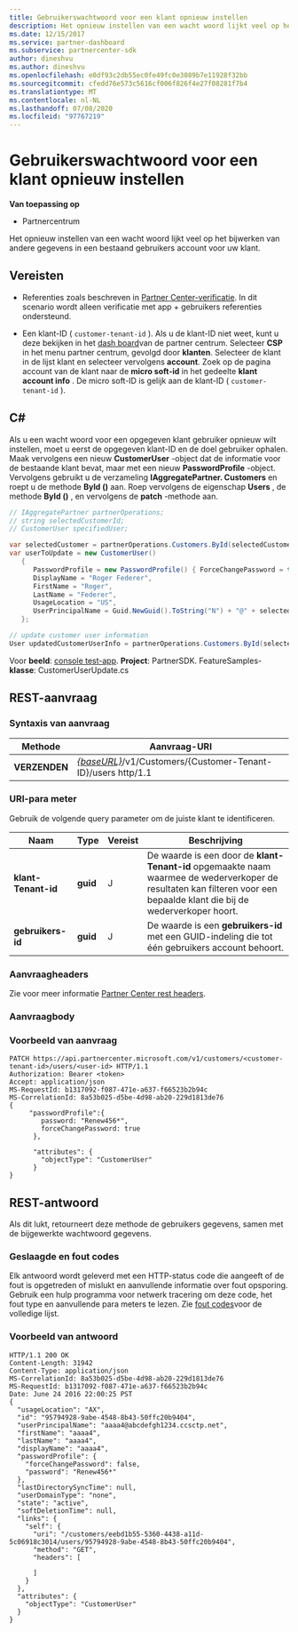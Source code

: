 ```yaml
---
title: Gebruikerswachtwoord voor een klant opnieuw instellen
description: Het opnieuw instellen van een wacht woord lijkt veel op het bijwerken van andere gegevens in een bestaand gebruikers account voor uw klant.
ms.date: 12/15/2017
ms.service: partner-dashboard
ms.subservice: partnercenter-sdk
author: dineshvu
ms.author: dineshvu
ms.openlocfilehash: e0df93c2db55ec0fe49fc0e3089b7e11928f32bb
ms.sourcegitcommit: cfedd76e573c5616cf006f826f4e27f08281f7b4
ms.translationtype: MT
ms.contentlocale: nl-NL
ms.lasthandoff: 07/08/2020
ms.locfileid: "97767219"
---
```

# <a name="reset-user-password-for-a-customer"></a>Gebruikerswachtwoord voor een klant opnieuw instellen

**Van toepassing op**

- Partnercentrum

Het opnieuw instellen van een wacht woord lijkt veel op het bijwerken van andere gegevens in een bestaand gebruikers account voor uw klant.

## <a name="prerequisites"></a>Vereisten

- Referenties zoals beschreven in [Partner Center-verificatie](partner-center-authentication.md). In dit scenario wordt alleen verificatie met app + gebruikers referenties ondersteund.

- Een klant-ID ( `customer-tenant-id` ). Als u de klant-ID niet weet, kunt u deze bekijken in het [dash board](https://partner.microsoft.com/dashboard)van de partner centrum. Selecteer **CSP** in het menu partner centrum, gevolgd door **klanten**. Selecteer de klant in de lijst klant en selecteer vervolgens **account**. Zoek op de pagina account van de klant naar de **micro soft-id** in het gedeelte **klant account info** . De micro soft-ID is gelijk aan de klant-ID ( `customer-tenant-id` ).

## <a name="c"></a>C\#

Als u een wacht woord voor een opgegeven klant gebruiker opnieuw wilt instellen, moet u eerst de opgegeven klant-ID en de doel gebruiker ophalen. Maak vervolgens een nieuw **CustomerUser** -object dat de informatie voor de bestaande klant bevat, maar met een nieuw **PasswordProfile** -object. Vervolgens gebruikt u de verzameling **IAggregatePartner. Customers** en roept u de methode **ById ()** aan. Roep vervolgens de eigenschap **Users** , de methode **ById ()** , en vervolgens de **patch** -methode aan.

``` csharp
// IAggregatePartner partnerOperations;
// string selectedCustomerId;
// CustomerUser specifiedUser;

var selectedCustomer = partnerOperations.Customers.ById(selectedCustomerId).Get();
var userToUpdate = new CustomerUser()
   {
      PasswordProfile = new PasswordProfile() { ForceChangePassword = true, Password = "newPassword" },
      DisplayName = "Roger Federer",
      FirstName = "Roger",
      LastName = "Federer",
      UsageLocation = "US",
      UserPrincipalName = Guid.NewGuid().ToString("N") + "@" + selectedCustomer.CompanyProfile.Domain.ToString()
   };

// update customer user information
User updatedCustomerUserInfo = partnerOperations.Customers.ById(selectedCustomerId).Users.ById(specifiedUser.Id).Patch(userToUpdate);

```

Voor **beeld**: [console test-app](console-test-app.md). **Project**: PartnerSDK. FeatureSamples- **klasse**: CustomerUserUpdate.cs

## <a name="rest-request"></a>REST-aanvraag

### <a name="request-syntax"></a>Syntaxis van aanvraag

| Methode    | Aanvraag-URI                                                                                  |
|-----------|----------------------------------------------------------------------------------------------|
| **VERZENDEN** | [*{baseURL}*](partner-center-rest-urls.md)/v1/Customers/{Customer-Tenant-ID}/users http/1.1 |

### <a name="uri-parameter"></a>URI-para meter

Gebruik de volgende query parameter om de juiste klant te identificeren.

| Naam                   | Type     | Vereist | Beschrijving                                                                                                                                            |
|------------------------|----------|----------|--------------------------------------------------------------------------------------------------------------------------------------------------------|
| **klant-Tenant-id** | **guid** | J        | De waarde is een door de **klant-Tenant-id** opgemaakte naam waarmee de wederverkoper de resultaten kan filteren voor een bepaalde klant die bij de wederverkoper hoort. |
| **gebruikers-id**            | **guid** | J        | De waarde is een **gebruikers-id** met een GUID-indeling die tot één gebruikers account behoort.                                                                       |

### <a name="request-headers"></a>Aanvraagheaders

Zie voor meer informatie [Partner Center rest headers](headers.md).

### <a name="request-body"></a>Aanvraagbody

### <a name="request-example"></a>Voorbeeld van aanvraag

```http
PATCH https://api.partnercenter.microsoft.com/v1/customers/<customer-tenant-id>/users/<user-id> HTTP/1.1
Authorization: Bearer <token>
Accept: application/json
MS-RequestId: b1317092-f087-471e-a637-f66523b2b94c
MS-CorrelationId: 8a53b025-d5be-4d98-ab20-229d1813de76
{
     "passwordProfile":{
        password: "Renew456*",
        forceChangePassword: true
      },

      "attributes": {
        "objectType": "CustomerUser"
      }
}
```

## <a name="rest-response"></a>REST-antwoord

Als dit lukt, retourneert deze methode de gebruikers gegevens, samen met de bijgewerkte wachtwoord gegevens.

### <a name="response-success-and-error-codes"></a>Geslaagde en fout codes

Elk antwoord wordt geleverd met een HTTP-status code die aangeeft of de fout is opgetreden of mislukt en aanvullende informatie over fout opsporing. Gebruik een hulp programma voor netwerk tracering om deze code, het fout type en aanvullende para meters te lezen. Zie [fout codes](error-codes.md)voor de volledige lijst.

### <a name="response-example"></a>Voorbeeld van antwoord

```http
HTTP/1.1 200 OK
Content-Length: 31942
Content-Type: application/json
MS-CorrelationId: 8a53b025-d5be-4d98-ab20-229d1813de76
MS-RequestId: b1317092-f087-471e-a637-f66523b2b94c
Date: June 24 2016 22:00:25 PST
{
  "usageLocation": "AX",
  "id": "95794928-9abe-4548-8b43-50ffc20b9404",
  "userPrincipalName": "aaaa4@abcdefgh1234.ccsctp.net",
  "firstName": "aaaa4",
  "lastName": "aaaa4",
  "displayName": "aaaa4",
  "passwordProfile": {
    "forceChangePassword": false,
    "password": "Renew456*"
  },
  "lastDirectorySyncTime": null,
  "userDomainType": "none",
  "state": "active",
  "softDeletionTime": null,
  "links": {
    "self": {
      "uri": "/customers/eebd1b55-5360-4438-a11d-5c06918c3014/users/95794928-9abe-4548-8b43-50ffc20b9404",
      "method": "GET",
      "headers": [

      ]
    }
  },
  "attributes": {
    "objectType": "CustomerUser"
  }
}
```
